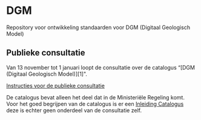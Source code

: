 # DGM
Repository voor ontwikkeling standaarden voor DGM (Digitaal Geologisch Model)
 
## Publieke consultatie
Van 13 november tot 1 januari loopt de consultatie over de catalogus “[DGM (Digitaal Geologisch Model)][1]". 

[Instructies voor de publieke consultatie][2]

De catalogus bevat alleen het deel dat in de Ministeriële Regeling komt. Voor het goed begrijpen van de catalogus is er een [Inleiding Catalogus][3] deze is echter geen onderdeel van de consultatie zelf. 

[2]: https://github.com/BROprogramma/DGM/blob/gh-pages/consultatie-instructie.md
[3]: https://github.com/BROprogramma/DGM/blob/gh-pages/Inleiding%20catalogi%20modellen.pdf
